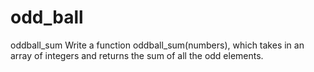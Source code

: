 # odd_ball
oddball_sum  Write a function oddball_sum(numbers), which takes in an array of integers and returns the sum of all the odd elements.
